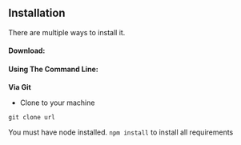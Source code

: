 Installation
------------
There are multiple ways to install it.

#### Download:


#### Using The Command Line:


__Via Git__
- Clone to your machine
```
git clone url
```
You must have node installed.
```npm install``` to install all requirements




